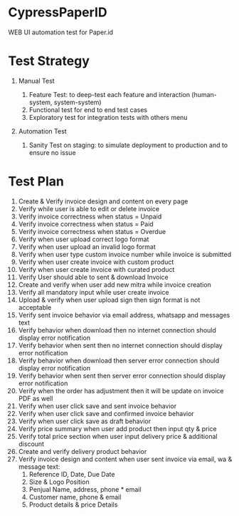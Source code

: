 # CypressPaperID

WEB UI automation test for Paper.id
<br>

# Test Strategy

   1. Manual Test
      1. Feature Test: to deep-test each feature and interaction (human-system, system-system)
      2. Functional test for end to end test cases 
      3. Exploratory test for integration tests with others menu
   
   2. Automation Test
      1. Sanity Test on staging: to simulate deployment to production and to ensure no issue
      
# Test Plan
1. Create & Verify invoice design and content on every page
2. Verify while user is able to edit or delete invoice
3. Verify invoice correctness when status = Unpaid
4. Verify invoice correctness when status = Paid
5. Verify invoice correctness when status = Overdue
6. Verify when user upload correct logo format
7. Verify when user upload an invalid logo format
8. Verify when user type custom invoice number while invoice is submitted
9. Verify when user create invoice with custom product
10. Verify when user create invoice with curated product
11. Verify User should able to sent & download Invoice
12. Create and verify when user add new mitra while invoice creation
13. Verify all mandatory input while user create invoice
14. Upload & verify when user upload sign then sign format is not acceptable
15. Verify sent invoice behavior via email address, whatsapp and messages text
16. Verify behavior when download then no internet connection should display error notification
17. Verify behavior when sent then no internet connection should display error notification
18. Verify behavior when download then server error connection should display error notification
19. Verify behavior when sent then server error connection should display error notification
20. Verify when the order has adjustment then it will be update on invoice PDF as well
21. Verify when user click save and sent invoice behavior
22. Verify when user click save and confirmed invoice behavior
23. Verify when user click save as draft behavior
24. Verify price summary when user add product then input qty & price
25. Verify total price section when user input delivery price & additional discount
26. Create and verify delivery product behavior
27. Verify invoice design and content when user sent invoice via email, wa & message text:
      1. Reference ID, Date, Due Date
      2. Size & Logo Position
      3. Penjual Name, address, phone * email
      4. Customer name, phone & email
      5. Product details & price Details


